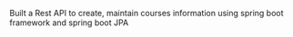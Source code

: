 Built a Rest API to create, maintain courses information using spring boot framework and spring boot JPA
